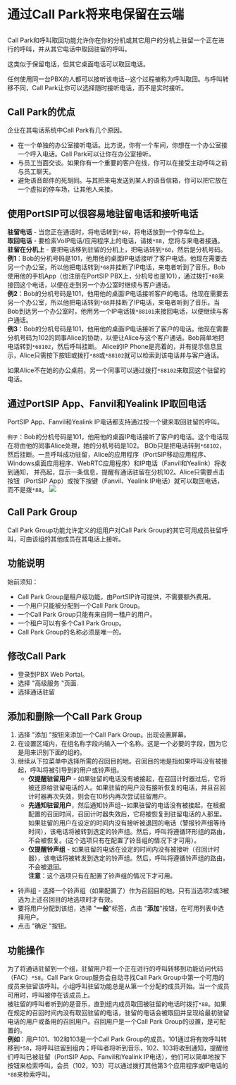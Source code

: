 # 通过Call Park将来电保留在云端
## 
Call Park和呼叫取回功能允许你在你的分机或其它用户的分机上驻留一个正在进行的呼叫，并从其它电话中取回驻留的呼叫。  
  
这类似于保留电话，但其它桌面电话可以取回电话。  
  
任何使用同一台PBX的人都可以接听该电话--这个过程被称为呼叫取回。与呼叫转移不同，Call Park让你可以选择随时接听电话，而不是实时接听。
## Call Park的优点
企业在其电话系统中Call Park有几个原因。   
+ 在一个单独的办公室接听电话。比方说，你有一个车间，你想在一个办公室接一个呼入电话。Call Park可以让你在办公室接听。
+ 与员工当面交谈。如果你有一个重要的客户在线，你可以在接受主动呼叫之前与员工聊天。
+ 避免语音邮件的死胡同。与其把来电发送到某人的语音信箱，你可以把它放在一个虚拟的停车场，让其他人来接。
## 使用PortSIP可以很容易地驻留电话和接听电话
**驻留电话** - 当您正在通话时，将电话转到`*68`，将电话放到一个停车位上。  
**取回电话** - 要检索VoIP电话/应用程序上的电话，请拨`*88`，您将与来电者接通。  
**驻留在分机上** - 要把电话移到驻留的分机上，把电话转到`*68`，然后是分机号码。  
**例1**：Bob的分机号码是101，他用他的桌面IP电话接听了客户电话。他现在需要去另一个办公室，所以他把电话转到`*68`并挂断了IP电话，来电者听到了音乐。Bob使用他的手机App（也注册在PortSIP PBX上，分机号也是101），通过拨打`*88`来接回这个电话，以便在走到另一个办公室时继续与客户通话。  
**例2**：Bob的分机号码是101，他用他的桌面IP电话接听客户的电话。他现在需要去另一个办公室，所以他把电话转到`*68`并挂断了IP电话，来电者听到了音乐。当Bob到达另一个办公室时，他用另一个IP电话拨`*88101`来接回电话，以便继续与客户通话。  
**例3**：Bob的分机号码是101，他用他的桌面IP电话接听了客户的电话。他现在需要分机号码为102的同事Alice的协助，以便让Alice与这个客户通话。Bob简单地把电话转到`*68102`，然后呼叫挂断。  Alice的IP Phone是亮着的，并有提示信息显示，Alice只需按下按钮或拨打`*88`或`*88102`就可以检索到该电话并与客户通话。  

如果Alice不在她的办公桌前，另一个同事可以通过拨打`*88102`来取回这个驻留的电话。
## 通过PortSIP App、Fanvil和Yealink IP取回电话
PortSIP App、Fanvil和Yealink IP电话都支持通过按一个键来取回驻留的呼叫。  

`例子`：Bob的分机号码是101，他用他的桌面IP电话接听了客户的电话。这个电话现在将由他的同事Alice处理，她的分机号码是102。
BOb只是把电话转到`*68102`，然后挂断。一旦呼叫成功驻留，Alice的应用程序（PortSIP移动应用程序、Windows桌面应用程序、WebRTC应用程序）和IP电话（Fanvil和Yealink）将收到通知，
并亮起，显示一条信息，提醒有通话驻留在分机102。Alice只需要点击按钮（PortSIP App）或按下按键（Fanvil、Yealink IP电话）就可以取回电话，而不是拨`*88`。
![](https://4230641821-files.gitbook.io/~/files/v0/b/gitbook-x-prod.appspot.com/o/spaces%2F-MfkamWLaD5pcQwlKWwC%2Fuploads%2Fw9YLPdfztT3zgnaBkkll%2Fpark_t31.png?alt=media&token=462ede1b-a1f2-42dd-a859-fe114d2d5f4d)
## Call Park Group
Call Park Group功能允许定义的组用户对Call Park Group的其它可用成员驻留呼叫，可由该组的其他成员在其电话上接听。
## 功能说明
始前须知：
+ Call Park Group是租户级功能，由PortSIP许可提供，不需要额外费用。   
+ 一个用户只能被分配到一个Call Park Group。
+ 一个Call Park Group只能有来自同一租户的用户。
+ 一个租户可以有多个Call Park Group。
+ Call Park Group的名称必须是唯一的。
## 修改Call Park   
+ 登录到PBX Web Portal。
+ 选择 "高级服务 "页面.
+ 选择通话驻留
## 添加和删除一个Call Park Group
1. 选择 "添加 "按钮来添加一个Call Park Group。出现设置屏幕。
2. 在设置区域内，在组名称字段内输入一个名称。这是一个必要的字段，因为它是用来识别下面的组的。
3. 继续从下拉菜单中选择所需的召回目的地。召回目的地是指如果呼叫没有被接起，呼叫将被引导到的用户或铃声组。
   + **仅提醒驻留用户** - 如果驻留的电话没有被接起，在召回计时器过后，它将被还原给驻留电话的人。如果驻留的用户没有接听恢复的电话，并且召回计时器再次失效，则会在10秒内再次尝试驻留用户。
   + **先通知驻留用户**，然后通知铃声组--如果驻留的电话没有被接起，在根据配置的召回时间，召回计时器失效后，它将被恢复到驻留电话的人那里。如果驻留的用户在设定的时间内没有接听被退回的电话（警报铃声组等待时间），该电话将被转到选定的铃声组。然后，呼叫将遵循环形组的路由，不会被恢复。(这个选项只有在配置了铃音组的情况下才可用）。
   + **仅提醒铃声组** - 如果驻留的电话在设定的时间内没有被接听（召回计时器），该电话将被转发到选定的铃声组。然后，呼叫将遵循铃声组的路由，不会被退回。  
   **注意**：这个选项只有在配置了铃声组的情况下才可用。
*  铃声组 - 选择一个铃声组（如果配置了）作为召回目的地。只有当选项2或3被选为上述召回目的地选项时才有效。
* 要将用户分配到该组，选择 "**一般**"标签，点击 "**添加**"按钮，在可用列表中选择用户。
* 点击 "确定 "按钮。
## 功能操作
为了将通话驻留到一个组，驻留用户将一个正在进行的呼叫转移到功能访问代码（FAC）`*58`。Call Park Group服务会自动寻找Call Park Group中第一个可用的成员来驻留该呼叫。小组呼叫驻留功能总是从第一个分配的成员开始。当一个成员可用时，呼叫被停在该成员上。  
被驻留的呼叫者听到的是音乐，直到组内成员取回被驻留的电话时拨打`*88`。如果在规定的召回时间内没有取回驻留的电话，驻留的电话会被取回并呈现给最初驻留电话的用户或备用的召回用户。召回用户是一个Call Park Group的设置，是可配置的。  
**例如**：用户101、102和103是一个Call Park Group的成员。101通过将有效呼叫转移到`*58`，将呼叫驻留到组内；呼叫者将听到音乐，102、103将收到通知，提醒他们呼叫已被驻留（PortSIP App、Fanvil和Yealink IP电话），他们可以简单地按下按钮来检索呼叫。会员（102，103）可以通过拨打其他第3个应用程序或IP电话的`*88`来检索呼叫。
